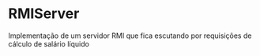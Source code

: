 # RMIServer
Implementação de um servidor RMI que fica escutando por requisições de cálculo de salário líquido

